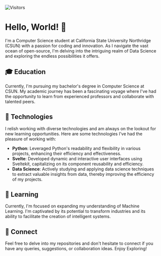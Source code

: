 ![Visitors](https://api.visitorbadge.io/api/visitors?path=https%3A%2F%2Fgithub.com%2FGardeaIndustries&label=Visitors&labelColor=%23000000&countColor=%235999e9&style=plastic)
# Hello, World! 👋

I'm a Computer Science student at California State University Northridge (CSUN) with a passion for coding and innovation. As I navigate the vast ocean of open-source, I'm delving into the intriguing realm of Data Science and exploring the endless possibilities it offers.

## 🎓 Education
Currently, I'm pursuing my bachelor's degree in Computer Science at CSUN. My academic journey has been a fascinating voyage where I've had the opportunity to learn from experienced professors and collaborate with talented peers.

## 🔭 Technologies
I relish working with diverse technologies and am always on the lookout for new learning opportunities. Here are some technologies I've had the pleasure of working with:

- **Python**: Leveraged Python's readability and flexibility in various projects, enhancing their efficiency and effectiveness.
- **Svelte**: Developed dynamic and interactive user interfaces using Sveltekit, capitalizing on its component reusability and efficiency.
- **Data Science**: Actively studying and applying data science techniques to extract valuable insights from data, thereby improving the efficiency of my projects.

## 🌱 Learning
Currently, I'm focused on expanding my understanding of Machine Learning. I'm captivated by its potential to transform industries and its ability to facilitate the creation of intelligent systems.

## 🤝 Connect
Feel free to delve into my repositories and don't hesitate to connect if you have any queries, suggestions, or collaboration ideas.
Enjoy Exploring!
